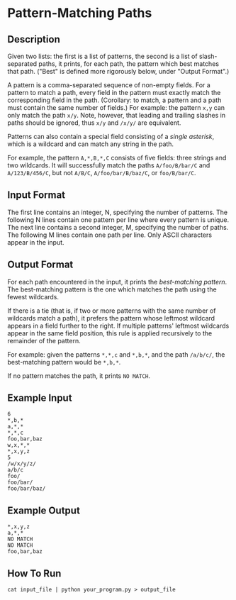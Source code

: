 # Pattern-Matching Paths # 

## Description

Given two lists: the first is a list of patterns, the second
is a list of slash-separated paths, it prints, for each path,
the pattern which best matches that path. ("Best" is defined more
rigorously below, under "Output Format".)

A pattern is a comma-separated sequence of non-empty fields. For a
pattern to match a path, every field in the pattern must exactly match
the corresponding field in the path. (Corollary: to match, a pattern and
a path must contain the same number of fields.) For example: the pattern
`x,y` can only match the path `x/y`. Note, however, that leading and
trailing slashes in paths should be ignored, thus `x/y` and `/x/y/` are
equivalent.

Patterns can also contain a special field consisting of a *single
asterisk*, which is a wildcard and can match any string in the path.

For example, the pattern `A,*,B,*,C` consists of five fields: three
strings and two wildcards. It will successfully match the paths
`A/foo/B/bar/C` and `A/123/B/456/C`, but not `A/B/C`,
`A/foo/bar/B/baz/C`, or `foo/B/bar/C`.


## Input Format

The first line contains an integer, N, specifying the number of
patterns. The following N lines contain one pattern per line where every 
pattern is unique. The next line contains a second integer,
M, specifying the number of paths. The following M lines contain one
path per line. Only ASCII characters appear in the input.


## Output Format

For each path encountered in the input, it prints the *best-matching
pattern*. The best-matching pattern is the one which matches the path
using the fewest wildcards.

If there is a tie (that is, if two or more patterns with the same number
of wildcards match a path), it prefers the pattern whose leftmost wildcard
appears in a field further to the right. If multiple patterns' leftmost
wildcards appear in the same field position, this rule is applied recursively
to the remainder of the pattern.

For example: given the patterns `*,*,c` and `*,b,*`, and the path
`/a/b/c/`, the best-matching pattern would be `*,b,*`.

If no pattern matches the path, it prints `NO MATCH`.


## Example Input

    6
    *,b,*
    a,*,*
    *,*,c
    foo,bar,baz
    w,x,*,*
    *,x,y,z
    5
    /w/x/y/z/
    a/b/c
    foo/
    foo/bar/
    foo/bar/baz/


## Example Output

    *,x,y,z
    a,*,*
    NO MATCH
    NO MATCH
    foo,bar,baz


## How To Run

    cat input_file | python your_program.py > output_file
